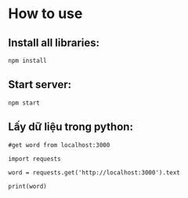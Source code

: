 # How to use

## Install all libraries:

```
npm install
```

## Start server:

```
npm start
```

## Lấy dữ liệu trong python:

```
#get word from localhost:3000

import requests

word = requests.get('http://localhost:3000').text

print(word)
```

